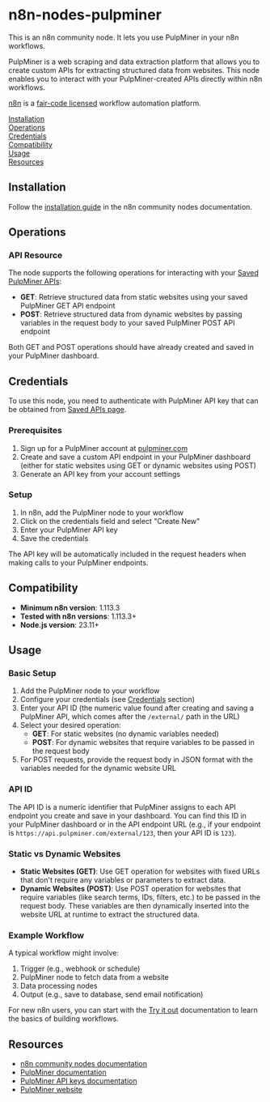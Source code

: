 # n8n-nodes-pulpminer

This is an n8n community node. It lets you use PulpMiner in your n8n workflows.

PulpMiner is a web scraping and data extraction platform that allows you to create custom APIs for extracting structured data from websites. This node enables you to interact with your PulpMiner-created APIs directly within n8n workflows.

[n8n](https://n8n.io/) is a [fair-code licensed](https://docs.n8n.io/reference/license/) workflow automation platform.

[Installation](#installation)  
[Operations](#operations)  
[Credentials](#credentials)  
[Compatibility](#compatibility)  
[Usage](#usage)  
[Resources](#resources)  

## Installation

Follow the [installation guide](https://docs.n8n.io/integrations/community-nodes/installation/) in the n8n community nodes documentation.

## Operations

### API Resource

The node supports the following operations for interacting with your [Saved PulpMiner APIs](https://www.pulpminer.com/api/):

- **GET**: Retrieve structured data from static websites using your saved PulpMiner GET API endpoint
- **POST**: Retrieve structured data from dynamic websites by passing variables in the request body to your saved PulpMiner POST API endpoint

Both GET and POST operations should have already created and saved in your PulpMiner dashboard.

## Credentials

To use this node, you need to authenticate with PulpMiner API key that can be obtained from [Saved APIs page](https://www.pulpminer.com/api/).

### Prerequisites

1. Sign up for a PulpMiner account at [pulpminer.com](https://pulpminer.com)
2. Create and save a custom API endpoint in your PulpMiner dashboard (either for static websites using GET or dynamic websites using POST)
3. Generate an API key from your account settings

### Setup

1. In n8n, add the PulpMiner node to your workflow
2. Click on the credentials field and select "Create New"
3. Enter your PulpMiner API key
4. Save the credentials

The API key will be automatically included in the request headers when making calls to your PulpMiner endpoints.

## Compatibility

- **Minimum n8n version**: 1.113.3
- **Tested with n8n versions**: 1.113.3+
- **Node.js version**: 23.11+

## Usage

### Basic Setup

1. Add the PulpMiner node to your workflow
2. Configure your credentials (see [Credentials](#credentials) section)
3. Enter your API ID (the numeric value found after creating and saving a PulpMiner API, which comes after the `/external/` path in the URL)
4. Select your desired operation:
   - **GET**: For static websites (no dynamic variables needed)
   - **POST**: For dynamic websites that require variables to be passed in the request body
5. For POST requests, provide the request body in JSON format with the variables needed for the dynamic website URL

### API ID

The API ID is a numeric identifier that PulpMiner assigns to each API endpoint you create and save in your dashboard. You can find this ID in your PulpMiner dashboard or in the API endpoint URL (e.g., if your endpoint is `https://api.pulpminer.com/external/123`, then your API ID is `123`).

### Static vs Dynamic Websites

- **Static Websites (GET)**: Use GET operation for websites with fixed URLs that don't require any variables or parameters to extract data.
- **Dynamic Websites (POST)**: Use POST operation for websites that require variables (like search terms, IDs, filters, etc.) to be passed in the request body. These variables are then dynamically inserted into the website URL at runtime to extract the structured data.

### Example Workflow

A typical workflow might involve:
1. Trigger (e.g., webhook or schedule)
2. PulpMiner node to fetch data from a website
3. Data processing nodes
4. Output (e.g., save to database, send email notification)

For new n8n users, you can start with the [Try it out](https://docs.n8n.io/try-it-out/) documentation to learn the basics of building workflows.

## Resources

* [n8n community nodes documentation](https://docs.n8n.io/integrations/#community-nodes)
* [PulpMiner documentation](https://docs.pulpminer.com/)
* [PulpMiner API keys documentation](https://docs.pulpminer.com/essentials/api-keys)
* [PulpMiner website](https://pulpminer.com)
